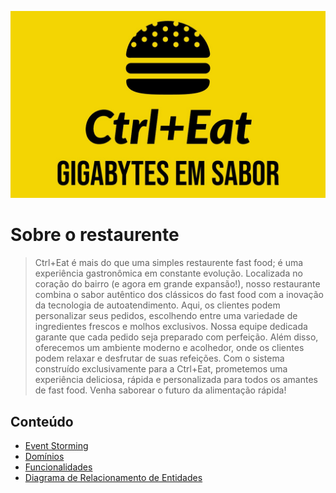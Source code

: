 <p align="center">
    <img src="./docs/assets/Ctrl+Eat-logos_v2.jpeg" width="600"/>
</p>

# Sobre o restaurente

> Ctrl+Eat é mais do que uma simples restaurente fast food; é uma experiência gastronômica em constante evolução. Localizada no coração do bairro (e agora em grande expansão!), nosso restaurante combina o sabor autêntico dos clássicos do fast food com a inovação da tecnologia de autoatendimento. Aqui, os clientes podem personalizar seus pedidos, escolhendo entre uma variedade de ingredientes frescos e molhos exclusivos. Nossa equipe dedicada garante que cada pedido seja preparado com perfeição. Além disso, oferecemos um ambiente moderno e acolhedor, onde os clientes podem relaxar e desfrutar de suas refeições. Com o sistema construído exclusivamente para a Ctrl+Eat, prometemos uma experiência deliciosa, rápida e personalizada para todos os amantes de fast food. Venha saborear o futuro da alimentação rápida!

## Conteúdo

- [Event Storming](https://miro.com/app/board/uXjVMlp82Do=/?share_link_id=110707337684)
- [Domínios](./docs/features/00%20Domínios/dominios.md)
- [Funcionalidades](./docs/features/features.md)
- [Diagrama de Relacionamento de Entidades](./docs/database/database.md)
 
